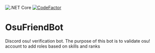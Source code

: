 ![.NET Core](https://github.com/AbdShullah/OsuFriendBot/workflows/.NET%20Core/badge.svg)
[![CodeFactor](https://www.codefactor.io/repository/github/abdshullah/osufriendbot/badge)](https://www.codefactor.io/repository/github/abdshullah/osufriendbot)
# OsuFriendBot
Discord osu! verification bot. 
The purpose of this bot is to validate osu! account to add roles based on skills and ranks
